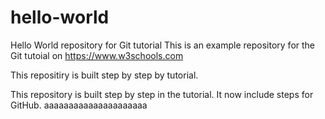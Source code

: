 # hello-world
Hello World repository for Git tutorial
This is an example repository for the Git tutoial on https://www.w3schools.com

This repositiry is built step by step by tutorial.

This repository is built step by step in the tutorial.
It now include  steps for GitHub.
aaaaaaaaaaaaaaaaaaaaa
